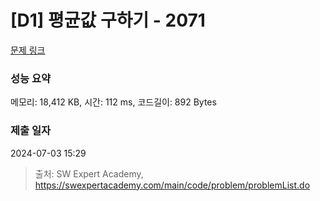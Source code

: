 # [D1] 평균값 구하기 - 2071 

[문제 링크](https://swexpertacademy.com/main/code/problem/problemDetail.do?contestProbId=AV5QRnJqA5cDFAUq) 

### 성능 요약

메모리: 18,412 KB, 시간: 112 ms, 코드길이: 892 Bytes

### 제출 일자

2024-07-03 15:29



> 출처: SW Expert Academy, https://swexpertacademy.com/main/code/problem/problemList.do